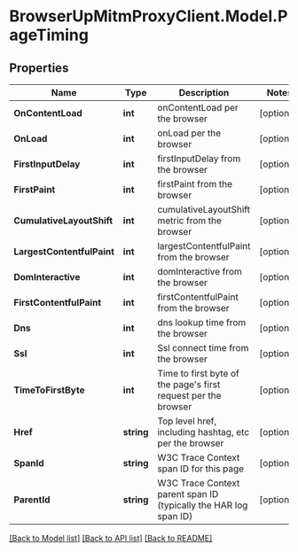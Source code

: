 # BrowserUpMitmProxyClient.Model.PageTiming

## Properties

Name | Type | Description | Notes
------------ | ------------- | ------------- | -------------
**OnContentLoad** | **int** | onContentLoad per the browser | [optional] 
**OnLoad** | **int** | onLoad per the browser | [optional] 
**FirstInputDelay** | **int** | firstInputDelay from the browser | [optional] 
**FirstPaint** | **int** | firstPaint from the browser | [optional] 
**CumulativeLayoutShift** | **int** | cumulativeLayoutShift metric from the browser | [optional] 
**LargestContentfulPaint** | **int** | largestContentfulPaint from the browser | [optional] 
**DomInteractive** | **int** | domInteractive from the browser | [optional] 
**FirstContentfulPaint** | **int** | firstContentfulPaint from the browser | [optional] 
**Dns** | **int** | dns lookup time from the browser | [optional] 
**Ssl** | **int** | Ssl connect time from the browser | [optional] 
**TimeToFirstByte** | **int** | Time to first byte of the page&#39;s first request per the browser | [optional] 
**Href** | **string** | Top level href, including hashtag, etc per the browser | [optional] 
**SpanId** | **string** | W3C Trace Context span ID for this page | [optional] 
**ParentId** | **string** | W3C Trace Context parent span ID (typically the HAR log span ID) | [optional] 

[[Back to Model list]](../../README.md#documentation-for-models) [[Back to API list]](../../README.md#documentation-for-api-endpoints) [[Back to README]](../../README.md)

